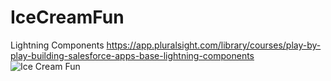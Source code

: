 # IceCreamFun
Lightning Components
https://app.pluralsight.com/library/courses/play-by-play-building-salesforce-apps-base-lightning-components
![Ice Cream Fun](https://res.cloudinary.com/pknolle/image/upload/v1553366443/ice_cream_fun_ccwcih.png)
